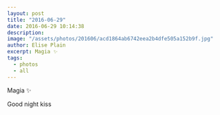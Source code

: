```yaml
---
layout: post
title: "2016-06-29"
date: 2016-06-29 10:14:38
description: 
image: "/assets/photos/201606/acd1864ab6742eea2b4dfe505a152b9f.jpg"
author: Elise Plain
excerpt: Magia ✨
tags: 
  - photos
  - all
---
```


Magia ✨
<p></p>
<p>Good night kiss</p>